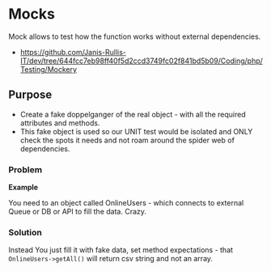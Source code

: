 # Mocks
Mock allows to test how the function works without external dependencies.
* https://github.com/Janis-Rullis-IT/dev/tree/644fcc7eb98ff40f5d2ccd3749fc02f841bd5b09/Coding/php/Testing/Mockery

## Purpose

* Create a fake doppelganger of the real object - with all the required attributes and methods.
* This fake object is used so our UNIT test would be isolated and ONLY check the spots it needs and not roam around the spider web of dependencies.

### Problem

**Example**

You need to an object called OnlineUsers - which connects to external Queue or DB or API to fill the data. Crazy.

### Solution

 Instead You just fill it with fake data, set method expectations - that `OnlineUsers->getAll()` will return csv string and not an array.
